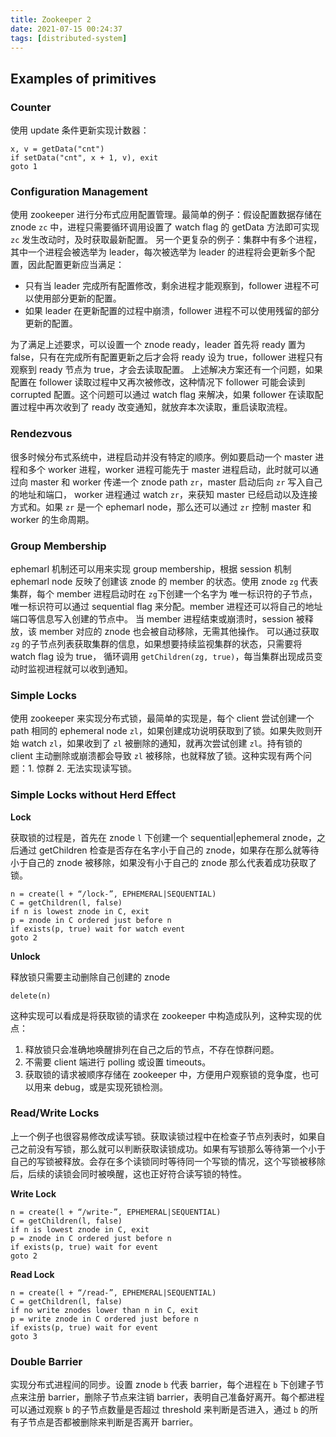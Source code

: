 ```yaml
---
title: Zookeeper 2
date: 2021-07-15 00:24:37
tags: [distributed-system]
---
```


## Examples of primitives

### Counter

使用 update 条件更新实现计数器：

```
x, v = getData("cnt")
if setData("cnt", x + 1, v), exit
goto 1
```

### Configuration Management

使用 zookeeper 进行分布式应用配置管理。最简单的例子：假设配置数据存储在 znode `zc` 中，进程只需要循环调用设置了 watch flag 的 getData 方法即可实现 `zc` 发生改动时，及时获取最新配置。
另一个更复杂的例子：集群中有多个进程，其中一个进程会被选举为 leader，每次被选举为 leader 的进程将会更新多个配置，因此配置更新应当满足：
* 只有当 leader 完成所有配置修改，剩余进程才能观察到，follower 进程不可以使用部分更新的配置。
* 如果 leader 在更新配置的过程中崩溃，follower 进程不可以使用残留的部分更新的配置。

为了满足上述要求，可以设置一个 znode ready，leader 首先将 ready 置为 false，只有在完成所有配置更新之后才会将 ready 设为 true，follower 进程只有观察到 ready 节点为 true，才会去读取配置。
上述解决方案还有一个问题，如果配置在 follower 读取过程中又再次被修改，这种情况下 follower 可能会读到 corrupted 配置。这个问题可以通过 watch flag 来解决，如果 follower 在读取配置过程中再次收到了 ready 改变通知，就放弃本次读取，重启读取流程。


### Rendezvous

很多时候分布式系统中，进程启动并没有特定的顺序。例如要启动一个 master 进程和多个 worker 进程，worker 进程可能先于 master 进程启动，此时就可以通过向 master 和 worker 传递一个 znode path `zr`，master 启动后向 `zr` 写入自己的地址和端口， worker 进程通过 watch `zr`，来获知 master 已经启动以及连接方式和。如果 `zr` 是一个 ephemarl node，那么还可以通过 `zr` 控制 master 和 worker 的生命周期。

### Group Membership

ephemarl 机制还可以用来实现 group membership，根据 session 机制 ephemarl node 反映了创建该 znode 的 member 的状态。使用 znode `zg` 代表集群，每个 member 进程启动时在 `zg`下创建一个名字为 唯一标识符的子节点，唯一标识符可以通过 sequential flag 来分配。member 进程还可以将自己的地址端口等信息写入创建的节点中。
当 member 进程结束或崩溃时，session 被释放，该 member 对应的 znode 也会被自动移除，无需其他操作。
可以通过获取 `zg` 的子节点列表获取集群的信息，如果想要持续监视集群的状态，只需要将 watch flag 设为 true， 循环调用 `getChildren(zg, true)`，每当集群出现成员变动时监视进程就可以收到通知。 


### Simple Locks

使用 zookeeper 来实现分布式锁，最简单的实现是，每个 client 尝试创建一个 path 相同的 ephemeral node `zl`，如果创建成功说明获取到了锁。如果失败则开始 watch `zl`，如果收到了 `zl` 被删除的通知，就再次尝试创建 `zl`。持有锁的 client 主动删除或崩溃都会导致 `zl` 被移除，也就释放了锁。这种实现有两个问题：1. 惊群 2. 无法实现读写锁。


### Simple Locks without Herd Effect

**Lock**

获取锁的过程是，首先在 znode `l` 下创建一个 sequential\|ephemeral znode，之后通过 getChildren 检查是否存在名字小于自己的 znode，如果存在那么就等待小于自己的 znode 被移除，如果没有小于自己的 znode 那么代表着成功获取了锁。

```
n = create(l + “/lock-”, EPHEMERAL|SEQUENTIAL)
C = getChildren(l, false)
if n is lowest znode in C, exit
p = znode in C ordered just before n
if exists(p, true) wait for watch event
goto 2
```

**Unlock**

释放锁只需要主动删除自己创建的 znode

```
delete(n)
```

这种实现可以看成是将获取锁的请求在 zookeeper 中构造成队列，这种实现的优点：

1. 释放锁只会准确地唤醒排列在自己之后的节点，不存在惊群问题。
2. 不需要 client 端进行 polling 或设置 timeouts。
3. 获取锁的请求被顺序存储在 zookeeper 中，方便用户观察锁的竞争度，也可以用来 debug，或是实现死锁检测。

### Read/Write Locks

上一个例子也很容易修改成读写锁。获取读锁过程中在检查子节点列表时，如果自己之前没有写锁，那么就可以判断获取读锁成功。如果有写锁那么等待第一个小于自己的写锁被释放。会存在多个读锁同时等待同一个写锁的情况，这个写锁被移除后，后续的读锁会同时被唤醒，这也正好符合读写锁的特性。

**Write Lock**
```
n = create(l + “/write-”, EPHEMERAL|SEQUENTIAL)
C = getChildren(l, false)
if n is lowest znode in C, exit
p = znode in C ordered just before n
if exists(p, true) wait for event
goto 2
```

**Read Lock**
```
n = create(l + “/read-”, EPHEMERAL|SEQUENTIAL)
C = getChildren(l, false)
if no write znodes lower than n in C, exit
p = write znode in C ordered just before n
if exists(p, true) wait for event
goto 3
```

### Double Barrier

实现分布式进程间的同步。设置 znode `b` 代表 barrier，每个进程在 `b` 下创建子节点来注册 barrier，删除子节点来注销 barrier，表明自己准备好离开。每个都进程可以通过观察 `b` 的子节点数量是否超过 threshold 来判断是否进入，通过 `b` 的所有子节点是否都被删除来判断是否离开 barrier。
